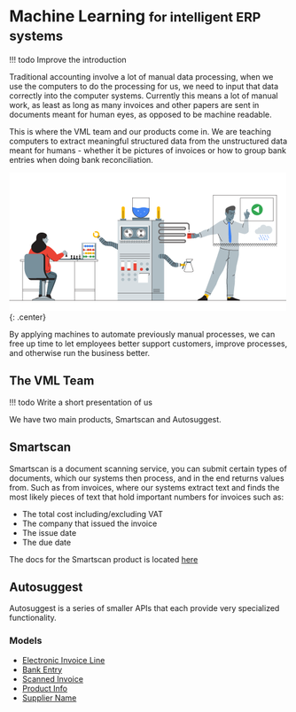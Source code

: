 # Machine Learning <small>for intelligent ERP systems</small>

!!! todo
    Improve the introduction

Traditional accounting involve a lot of manual data processing, when we use the computers to do the processing for us, we need to input that data correctly into the computer systems.
Currently this means a lot of manual work, as least as long as many invoices and other papers are sent in documents meant for human eyes, as opposed to be machine readable.

This is where the VML team and our products come in. We are teaching computers to extract meaningful structured data from the unstructured data meant for humans - whether it be pictures of invoices or how to group bank entries when doing bank reconciliation.

![machine-learning-diagram](img/machine-learning-diagram.png){: .center}

By applying machines to automate previously manual processes, we can free up time to let employees better support customers, improve processes, and otherwise run the business better.

## The VML Team

!!! todo
    Write a short presentation of us

We have two main products, Smartscan and Autosuggest.

## Smartscan

Smartscan is a document scanning service, you can submit certain types of documents, which our systems then process, and in the end returns values from.
Such as from invoices, where our systems extract text and finds the most likely pieces of text that hold important numbers for invoices such as:

- The total cost including/excluding VAT
- The company that issued the invoice
- The issue date
- The due date

The docs for the Smartscan product is located [here](smartscan.md)

## Autosuggest

Autosuggest is a series of smaller APIs that each provide very specialized functionality.

### Models

- [Electronic Invoice Line](autosuggest#electronic-invoice-line)
- [Bank Entry](autosuggest#bank-entries)
- [Scanned Invoice](autosuggest#scanned-invoice)
- [Product Info](autosuggest#product-info)
- [Supplier Name](autosuggest#supplier-name)
